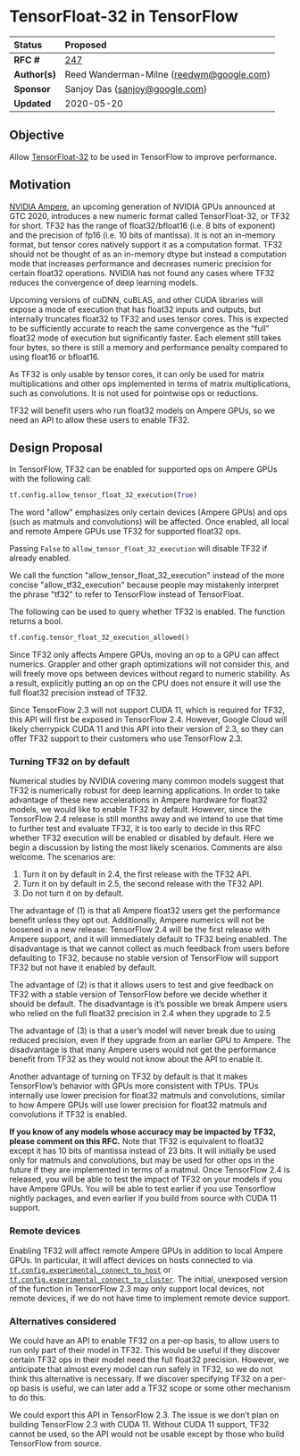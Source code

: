 # TensorFloat-32 in TensorFlow

| Status        | Proposed                                             |
:-------------- |:---------------------------------------------------- |
| **RFC #**     | [247](https://github.com/tensorflow/community/pull/247) |
| **Author(s)** | Reed Wanderman-Milne (reedwm@google.com)             |
| **Sponsor**   | Sanjoy Das (sanjoy@google.com)                 |
| **Updated**   | 2020-05-20                                           |

## Objective

Allow [TensorFloat-32](https://blogs.nvidia.com/blog/2020/05/14/tensorfloat-32-precision-format) to be used in TensorFlow to improve performance.

## Motivation

[NVIDIA Ampere](https://www.nvidia.com/en-us/data-center/nvidia-ampere-gpu-architecture/), an upcoming generation of NVIDIA GPUs announced at GTC 2020, introduces a new numeric format called TensorFloat-32, or TF32 for short.
TF32 has the range of float32/bfloat16 (i.e. 8 bits of exponent) and the precision of fp16 (i.e. 10 bits of mantissa).
It is not an in-memory format, but tensor cores natively support it as a computation format.
TF32 should not be thought of as an in-memory dtype but instead a computation mode that increases performance and decreases numeric precision for certain float32 operations.
NVIDIA has not found any cases where TF32 reduces the convergence of deep learning models.

Upcoming versions of cuDNN, cuBLAS, and other CUDA libraries will expose a mode of execution that has float32 inputs and outputs, but internally truncates float32 to TF32 and uses tensor cores.  This is expected to be sufficiently accurate to reach the same convergence as the “full” float32 mode of execution but significantly faster.  Each element still takes four bytes, so there is still a memory and performance penalty compared to using float16 or bfloat16.

As TF32 is only usable by tensor cores, it can only be used for matrix multiplications and other ops implemented in terms of matrix multiplications, such as convolutions. It is not used for pointwise ops or reductions.

TF32 will benefit users who run float32 models on Ampere GPUs, so we need an API to allow these users to enable TF32. 

## Design Proposal

In TensorFlow, TF32 can be enabled for supported ops on Ampere GPUs with the following call:

```python
tf.config.allow_tensor_float_32_execution(True)
```

The word "allow" emphasizes only certain devices (Ampere GPUs) and ops (such as matmuls and convolutions) will be affected. Once enabled, all local and remote Ampere GPUs use TF32 for supported float32 ops.

Passing `False` to `allow_tensor_float_32_execution` will disable TF32 if already enabled.

We call the function "allow_tensor_float_32_execution" instead of the more concise "allow_tf32_execution" because people may mistakenly interpret the phrase "tf32" to refer to TensorFlow instead of TensorFloat. 

The following can be used to query whether TF32 is enabled. The function returns a bool.

```python
tf.config.tensor_float_32_execution_allowed()
```

Since TF32 only affects Ampere GPUs, moving an op to a GPU can affect numerics. Grappler and other graph optimizations will not consider this, and will freely move ops between devices without regard to numeric stability. As a result, explicitly putting an op on the CPU does not ensure it will use the full float32 precision instead of TF32.

Since TensorFlow 2.3 will not support CUDA 11, which is required for TF32, this API will first be exposed in TensorFlow 2.4. However, Google Cloud will likely cherrypick CUDA 11 and this API into their version of 2.3, so they can offer TF32 support to their customers who use TensorFlow 2.3.


### Turning TF32 on by default

Numerical studies by NVIDIA covering many common models suggest that TF32 is numerically robust for deep learning applications. In order to take advantage of these new accelerations in Ampere hardware for float32 models, we would like to enable TF32 by default. However, since the TensorFlow 2.4 release is still months away and we intend to use that time to further test and evaluate TF32, it is too early to decide in this RFC whether TF32 execution will be enabled or disabled by default. Here we begin a discussion by listing the most likely scenarios. Comments are also welcome. The scenarios are:

1. Turn it on by default in 2.4, the first release with the TF32 API.
2. Turn it on by default in 2.5, the second release with the TF32 API.
3. Do not turn it on by default.


The advantage of (1) is that all Ampere float32 users get the performance benefit unless they opt out. Additionally, Ampere numerics will not be loosened in a new release: TensorFlow 2.4 will be the first release with Ampere support, and it will immediately default to TF32 being enabled. The disadvantage is that we cannot collect as much feedback from users before defaulting to TF32, because no stable version of TensorFlow will support TF32 but not have it enabled by default.

The advantage of (2) is that it allows users to test and give feedback on TF32 with a stable version of TensorFlow before we decide whether it should be default. The disadvantage is it’s possible we break Ampere users who relied on the full float32 precision in 2.4 when they upgrade to 2.5

The advantage of (3) is that a user’s model will never break due to using reduced precision, even if they upgrade from an earlier GPU to Ampere. The disadvantage is that many Ampere users would not get the performance benefit from TF32 as they would not know about the API to enable it.

Another advantage of turning on TF32 by default is that it makes TensorFlow’s behavior with GPUs more consistent with TPUs. TPUs internally use lower precision for float32 matmuls and convolutions, similar to how Ampere GPUs will use lower precision for float32 matmuls and convolutions if TF32 is enabled.

**If you know of any models whose accuracy may be impacted by TF32, please comment on this RFC.** Note that TF32 is equivalent to float32 except it has 10 bits of mantissa instead of 23 bits. It will initially be used only for matmuls and convolutions, but may be used for other ops in the future if they are implemented in terms of a matmul. Once TensorFlow 2.4 is released, you will be able to test the impact of TF32 on your models if you have Ampere GPUs. You will be able to test earlier if you use Tensorflow nightly packages, and even earlier if you build from source with CUDA 11 support.

### Remote devices

Enabling TF32 will affect remote Ampere GPUs in addition to local Ampere GPUs. In particular, it will affect devices on hosts connected to via [`tf.config.experimental_connect_to_host`](https://www.tensorflow.org/api_docs/python/tf/config/experimental_connect_to_host) or [`tf.config.experimental_connect_to_cluster`](https://www.tensorflow.org/api_docs/python/tf/config/experimental_connect_to_cluster). The initial, unexposed version of the function in TensorFlow 2.3 may only support local devices, not remote devices, if we do not have time to implement remote device support.

### Alternatives considered

We could have an API to enable TF32 on a per-op basis, to allow users to run only part of their model in TF32. This would be useful if they discover certain TF32 ops in their model need the full float32 precision. However, we anticipate that almost every model can run safely in TF32, so we do not think this alternative is necessary. If we discover specifying TF32 on a per-op basis is useful, we can later add a TF32 scope or some other mechanism to do this.

We could export this API in TensorFlow 2.3. The issue is we don’t plan on building TensorFlow 2.3 with CUDA 11. Without CUDA 11 support, TF32 cannot be used, so the API would not be usable except by those who build TensorFlow from source.
